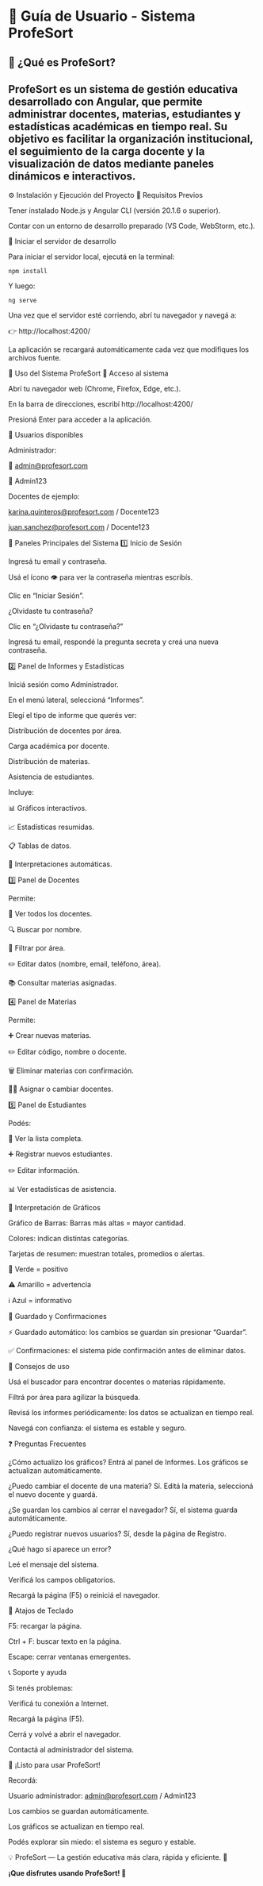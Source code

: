 # 📘 Guía de Usuario - Sistema ProfeSort

## 🎯 ¿Qué es ProfeSort?

ProfeSort es un sistema de gestión educativa desarrollado con Angular, que permite administrar docentes, materias, estudiantes y estadísticas académicas en tiempo real.
Su objetivo es facilitar la organización institucional, el seguimiento de la carga docente y la visualización de datos mediante paneles dinámicos e interactivos.
---

⚙️ Instalación y Ejecución del Proyecto
🔧 Requisitos Previos

Tener instalado Node.js y Angular CLI (versión 20.1.6 o superior).

Contar con un entorno de desarrollo preparado (VS Code, WebStorm, etc.).

🚀 Iniciar el servidor de desarrollo

Para iniciar el servidor local, ejecutá en la terminal:

```
npm install
```

Y luego:

```
ng serve
```
Una vez que el servidor esté corriendo, abrí tu navegador y navegá a:

👉 http://localhost:4200/

La aplicación se recargará automáticamente cada vez que modifiques los archivos fuente.



🧭 Uso del Sistema ProfeSort
🔐 Acceso al sistema

Abrí tu navegador web (Chrome, Firefox, Edge, etc.).

En la barra de direcciones, escribí http://localhost:4200/

Presioná Enter para acceder a la aplicación.

👤 Usuarios disponibles

Administrador:

📧 admin@profesort.com

🔐 Admin123

Docentes de ejemplo:

karina.quinteros@profesort.com / Docente123

juan.sanchez@profesort.com / Docente123

🧩 Paneles Principales del Sistema
1️⃣ Inicio de Sesión

Ingresá tu email y contraseña.

Usá el ícono 👁️ para ver la contraseña mientras escribís.

Clic en “Iniciar Sesión”.

¿Olvidaste tu contraseña?

Clic en “¿Olvidaste tu contraseña?”

Ingresá tu email, respondé la pregunta secreta y creá una nueva contraseña.

2️⃣ Panel de Informes y Estadísticas

Iniciá sesión como Administrador.

En el menú lateral, seleccioná “Informes”.

Elegí el tipo de informe que querés ver:

Distribución de docentes por área.

Carga académica por docente.

Distribución de materias.

Asistencia de estudiantes.

Incluye:

📊 Gráficos interactivos.

📈 Estadísticas resumidas.

📋 Tablas de datos.

🎯 Interpretaciones automáticas.

3️⃣ Panel de Docentes

Permite:

👀 Ver todos los docentes.

🔍 Buscar por nombre.

🎨 Filtrar por área.

✏️ Editar datos (nombre, email, teléfono, área).

📚 Consultar materias asignadas.

4️⃣ Panel de Materias

Permite:

➕ Crear nuevas materias.

✏️ Editar código, nombre o docente.

🗑️ Eliminar materias con confirmación.

👨‍🏫 Asignar o cambiar docentes.

5️⃣ Panel de Estudiantes

Podés:

👀 Ver la lista completa.

➕ Registrar nuevos estudiantes.

✏️ Editar información.

📊 Ver estadísticas de asistencia.

🎨 Interpretación de Gráficos

Gráfico de Barras: Barras más altas = mayor cantidad.

Colores: indican distintas categorías.

Tarjetas de resumen: muestran totales, promedios o alertas.

🎯 Verde = positivo

⚠️ Amarillo = advertencia

ℹ️ Azul = informativo

🔄 Guardado y Confirmaciones

⚡ Guardado automático: los cambios se guardan sin presionar “Guardar”.

✅ Confirmaciones: el sistema pide confirmación antes de eliminar datos.

📱 Consejos de uso

Usá el buscador para encontrar docentes o materias rápidamente.

Filtrá por área para agilizar la búsqueda.

Revisá los informes periódicamente: los datos se actualizan en tiempo real.

Navegá con confianza: el sistema es estable y seguro.

❓ Preguntas Frecuentes

¿Cómo actualizo los gráficos?
Entrá al panel de Informes. Los gráficos se actualizan automáticamente.

¿Puedo cambiar el docente de una materia?
Sí. Editá la materia, seleccioná el nuevo docente y guardá.

¿Se guardan los cambios al cerrar el navegador?
Sí, el sistema guarda automáticamente.

¿Puedo registrar nuevos usuarios?
Sí, desde la página de Registro.

¿Qué hago si aparece un error?

Leé el mensaje del sistema.

Verificá los campos obligatorios.

Recargá la página (F5) o reiniciá el navegador.

🎯 Atajos de Teclado

F5: recargar la página.

Ctrl + F: buscar texto en la página.

Escape: cerrar ventanas emergentes.

📞 Soporte y ayuda

Si tenés problemas:

Verificá tu conexión a Internet.

Recargá la página (F5).

Cerrá y volvé a abrir el navegador.

Contactá al administrador del sistema.

🎉 ¡Listo para usar ProfeSort!

Recordá:

Usuario administrador: admin@profesort.com / Admin123

Los cambios se guardan automáticamente.

Los gráficos se actualizan en tiempo real.

Podés explorar sin miedo: el sistema es seguro y estable.

💡 ProfeSort — La gestión educativa más clara, rápida y eficiente. 🚀


**¡Que disfrutes usando ProfeSort! 🚀**
